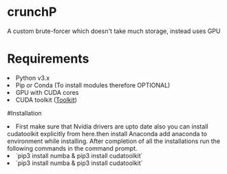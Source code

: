 # crunchP
A custom brute-forcer which doesn't take much storage, instead uses GPU

# Requirements
<li>Python v3.x</li>
<li>Pip or Conda (To install modules therefore OPTIONAL)</li>
<li>GPU with CUDA cores</li>
<li>CUDA toolkit (<a href="https://developer.nvidia.com/cuda-downloads">Toolkit</a>)</li>

#Installation
<li>First make sure that Nvidia drivers are upto date also you can install cudatoolkit explicitly from here.then install Anaconda add anaconda to environment while installing.
After completion of all the installations run the following commands in the command prompt.
</li>
<li>`pip3 install numba & pip3 install cudatoolkit`</li>

<li>`pip3 install numba & pip3 install cudatoolkit`</li>
